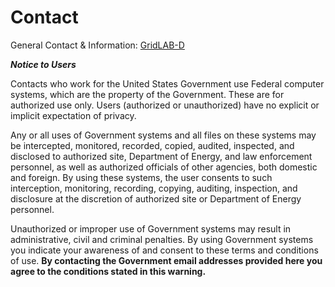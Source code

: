# Contact

General Contact & Information:  [GridLAB-D](mailto:gridlabd@pnnl.gov) 

**_Notice to Users_**

Contacts who work for the United States Government use Federal computer systems, which are the property of the Government. These are for authorized use only. Users (authorized or unauthorized) have no explicit or implicit expectation of privacy. 

Any or all uses of Government systems and all files on these systems may be intercepted, monitored, recorded, copied, audited, inspected, and disclosed to authorized site, Department of Energy, and law enforcement personnel, as well as authorized officials of other agencies, both domestic and foreign. By using these systems, the user consents to such interception, monitoring, recording, copying, auditing, inspection, and disclosure at the discretion of authorized site or Department of Energy personnel. 

Unauthorized or improper use of Government systems may result in administrative, civil and criminal penalties. By using Government systems you indicate your awareness of and consent to these terms and conditions of use. **By contacting the Government email addresses provided here you agree to the conditions stated in this warning.**